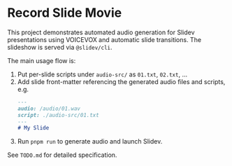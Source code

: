 # Record Slide Movie

This project demonstrates automated audio generation for Slidev presentations using VOICEVOX and automatic slide transitions. The slideshow is served via `@slidev/cli`.

The main usage flow is:

1. Put per-slide scripts under `audio-src/` as `01.txt`, `02.txt`, ...
2. Add slide front-matter referencing the generated audio files and scripts, e.g.
   ```markdown
   ---
   audio: /audio/01.wav
   script: ./audio-src/01.txt
   ---
   # My Slide
   ```
3. Run `pnpm run` to generate audio and launch Slidev.

See `TODO.md` for detailed specification.
